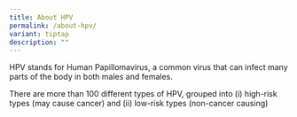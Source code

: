 ```yaml
---
title: About HPV
permalink: /about-hpv/
variant: tiptap
description: ""
---
```

<p>HPV stands for Human Papillomavirus, a common virus that can infect many
parts of the body in both males and females.</p>
<p>There are more than 100 different types of HPV, grouped into (i) high-risk
types (may cause cancer) and (ii) low-risk types (non-cancer causing)</p>
<p></p>